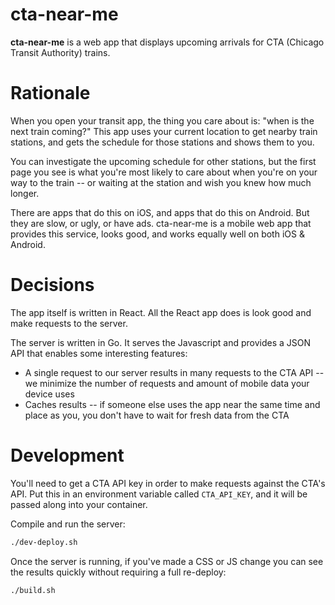 cta-near-me
===========

**cta-near-me** is a web app that displays upcoming arrivals for CTA (Chicago Transit Authority) trains.

# Rationale

When you open your transit app, the thing you care about is: "when is the next train coming?" This app uses your current location to get nearby train stations, and gets the schedule for those stations and shows them to you.

You can investigate the upcoming schedule for other stations, but the first page you see is what you're most likely to care about when you're on your way to the train -- or waiting at the station and wish you knew how much longer.

There are apps that do this on iOS, and apps that do this on Android. But they are slow, or ugly, or have ads. cta-near-me is a mobile web app that provides this service, looks good, and works equally well on both iOS & Android.

# Decisions

The app itself is written in React. All the React app does is look good and make requests to the server.

The server is written in Go. It serves the Javascript and provides a JSON API that enables some interesting features:

- A single request to our server results in many requests to the CTA API -- we minimize the number of requests and amount of mobile data your device uses
- Caches results -- if someone else uses the app near the same time and place as you, you don't have to wait for fresh data from the CTA

# Development

You'll need to get a CTA API key in order to make requests against the CTA's
API. Put this in an environment variable called `CTA_API_KEY`, and it will
be passed along into your container.

Compile and run the server:

```bash
./dev-deploy.sh
```

Once the server is running, if you've made a CSS or JS change you can see the
results quickly without requiring a full re-deploy:

```bash
./build.sh
```
